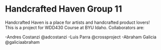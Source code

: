 # Handcrafted Haven Group 11
Handcrafted Haven is a place for artists and handcrafted product lovers! 
This is a project for WDD430 Course at BYU Idaho.
Collaborators are:

-Andres Costanzi @adcostanzi
-Luis Parra @crossproject
-Abraham Galicia @galiciaabraham

